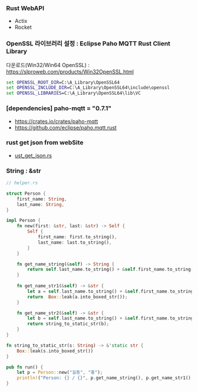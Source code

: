 ### Rust WebAPI

* Actix
* Rocket

### OpenSSL 라이브러리 설정 : Eclipse Paho MQTT Rust Client Library

다운로드(Win32/Win64 OpenSSL) : https://slproweb.com/products/Win32OpenSSL.html

```bat
set OPENSSL_ROOT_DIR=C:\A_Library\OpenSSL64
set OPENSSL_INCLUDE_DIR=C:\A_Library\OpenSSL64\include\openssl
set OPENSSL_LIBRARIES=C:\A_Library\OpenSSL64\lib\VC
```

### [dependencies] paho-mqtt = "0.7.1"

* https://crates.io/crates/paho-mqtt
* https://github.com/eclipse/paho.mqtt.rust

### rust get json from webSite
* [ust_get_json.rs](https://github.com/DebugJO/HelloWorldSample/blob/master/Rust/rust_get_json.rs)

### String : &str
```rust
// helper.rs

struct Person {
    first_name: String,
    last_name: String,
}

impl Person {
    fn new(first: &str, last: &str) -> Self {
        Self {
            first_name: first.to_string(),
            last_name: last.to_string(),
        }
    }

    fn get_name_string(&self) -> String {
        return self.last_name.to_string() + &self.first_name.to_string();
    }
    
    fn get_name_str1(&self) -> &str {
        let a = self.last_name.to_string() + &self.first_name.to_string();
        return  Box::leak(a.into_boxed_str());
    }    

    fn get_name_str2(&self) -> &str {
        let b = self.last_name.to_string() + &self.first_name.to_string();
        return string_to_static_str(b);
    }
}

fn string_to_static_str(s: String) -> &'static str {
    Box::leak(s.into_boxed_str())
}

pub fn run() {
    let p = Person::new("길동", "홍");
    println!("Person: {} / {}", p.get_name_string(), p.get_name_str1(), p.get_name_str2());
}
```
